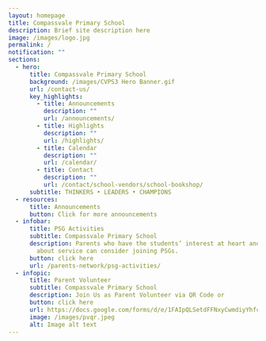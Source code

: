 ```yaml
---
layout: homepage
title: Compassvale Primary School
description: Brief site description here
image: /images/logo.jpg
permalink: /
notification: ""
sections:
  - hero:
      title: Compassvale Primary School
      background: /images/CVPS3 Hero Banner.gif
      url: /contact-us/
      key_highlights:
        - title: Announcements
          description: ""
          url: /announcements/
        - title: Highlights
          description: ""
          url: /highlights/
        - title: Calendar
          description: ""
          url: /calendar/
        - title: Contact
          description: ""
          url: /contact/school-vendors/school-bookshop/
      subtitle: THINKERS • LEADERS • CHAMPIONS
  - resources:
      title: Announcements
      button: Click for more announcements
  - infobar:
      title: PSG Activities
      subtitle: Compassvale Primary School
      description: Parents who have the students’ interest at heart and passionate
        about service can consider joining PSGs.
      button: click here
      url: /parents-network/psg-activities/
  - infopic:
      title: Parent Volunteer
      subtitle: Compassvale Primary School
      description: Join Us as Parent Volunteer via QR Code or
      button: click here
      url: https://docs.google.com/forms/d/e/1FAIpQLSetdFFNxyCwmdiyYhfcOVjL3mdon0ZGyDBb7IbnEJcZ_R3pzQ/viewform?c=0&w=1
      image: /images/pvqr.jpeg
      alt: Image alt text
---
```

